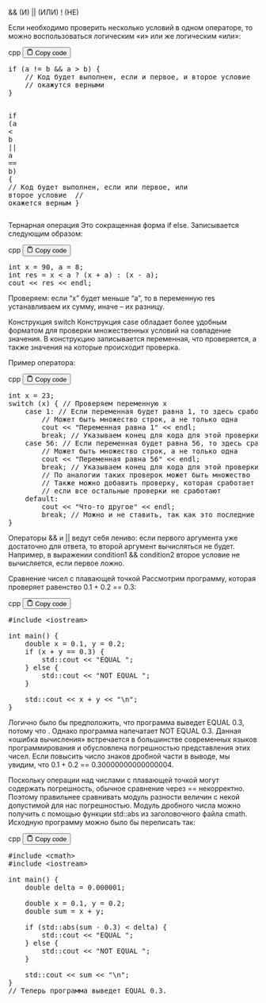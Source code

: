<p>&amp;&amp; (И)
|| (ИЛИ)
! (НЕ)</p>
<p>Если необходимо проверить несколько условий в одном операторе, 
то можно воспользоваться логическим «и» или же логическим «или»:</p>
<div class="code-element">
<div class="lang-line">
  <text>cpp</text>
  <button class="copy-button"
          id="code3f16e49c7f5330950a8aab547d15d0a0b"
          onclick="copyCode(code3f16e49c7f5330950a8aab547d15d0a0, code3f16e49c7f5330950a8aab547d15d0a0b)">
    <svg stroke="currentColor"
         fill="none"
         stroke-width="2"
         viewBox="0 0 24 24"
         stroke-linecap="round"
         stroke-linejoin="round"
         class="h-4 w-4"
         height="1em"
         width="1em"
         xmlns="http://www.w3.org/2000/svg">
      <path d="M16 4h2a2 2 0 0 1 2 2v14a2 2 0 0 1-2 2H6a2 2 0 0 1-2-2V6a2 2 0 0 1 2-2h2"></path>
      <rect x="8" y="2" width="8" height="4" rx="1" ry="1"></rect>
    </svg>
    <text>Copy code</text>
  </button>

</div>
<div class="code" id="code3f16e49c7f5330950a8aab547d15d0a0"><div class="highlight"><pre><span></span><span class="k">if</span><span class="w"> </span><span class="p">(</span><span class="n">a</span><span class="w"> </span><span class="o">!=</span><span class="w"> </span><span class="n">b</span><span class="w"> </span><span class="o">&amp;&amp;</span><span class="w"> </span><span class="n">a</span><span class="w"> </span><span class="o">&gt;</span><span class="w"> </span><span class="n">b</span><span class="p">)</span><span class="w"> </span><span class="p">{</span>
<span class="w">    </span><span class="c1">// Код будет выполнен, если и первое, и второе условие</span>
<span class="w">    </span><span class="c1">// окажутся верными</span>
<span class="p">}</span>

<span class="k">if</span><span class="w"> </span><span class="p">(</span><span class="n">a</span><span class="w"> </span><span class="o">&lt;</span><span class="w"> </span><span class="n">b</span><span class="w"> </span><span class="o">||</span><span class="w"> </span><span class="n">a</span><span class="w"> </span><span class="o">==</span><span class="w"> </span><span class="n">b</span><span class="p">)</span><span class="w"> </span><span class="p">{</span>
<span class="w">    </span><span class="c1">// Код будет выполнен, если или первое, или второе условие</span>
<span class="w">    </span><span class="c1">// окажется верным</span>
<span class="p">}</span>
</pre></div></div>
</div>

<p>Тернарная операция
Это сокращенная форма if else. Записывается следующим образом:</p>
<div class="code-element">
<div class="lang-line">
  <text>cpp</text>
  <button class="copy-button"
          id="code54368ad0d24f8fa32075a04c1bf601a4b"
          onclick="copyCode(code54368ad0d24f8fa32075a04c1bf601a4, code54368ad0d24f8fa32075a04c1bf601a4b)">
    <svg stroke="currentColor"
         fill="none"
         stroke-width="2"
         viewBox="0 0 24 24"
         stroke-linecap="round"
         stroke-linejoin="round"
         class="h-4 w-4"
         height="1em"
         width="1em"
         xmlns="http://www.w3.org/2000/svg">
      <path d="M16 4h2a2 2 0 0 1 2 2v14a2 2 0 0 1-2 2H6a2 2 0 0 1-2-2V6a2 2 0 0 1 2-2h2"></path>
      <rect x="8" y="2" width="8" height="4" rx="1" ry="1"></rect>
    </svg>
    <text>Copy code</text>
  </button>

</div>
<div class="code" id="code54368ad0d24f8fa32075a04c1bf601a4"><div class="highlight"><pre><span></span><span class="kt">int</span><span class="w"> </span><span class="n">x</span><span class="w"> </span><span class="o">=</span><span class="w"> </span><span class="mi">90</span><span class="p">,</span><span class="w"> </span><span class="n">a</span><span class="w"> </span><span class="o">=</span><span class="w"> </span><span class="mi">8</span><span class="p">;</span>
<span class="kt">int</span><span class="w"> </span><span class="n">res</span><span class="w"> </span><span class="o">=</span><span class="w"> </span><span class="n">x</span><span class="w"> </span><span class="o">&lt;</span><span class="w"> </span><span class="n">a</span><span class="w"> </span><span class="o">?</span><span class="w"> </span><span class="p">(</span><span class="n">x</span><span class="w"> </span><span class="o">+</span><span class="w"> </span><span class="n">a</span><span class="p">)</span><span class="w"> </span><span class="o">:</span><span class="w"> </span><span class="p">(</span><span class="n">x</span><span class="w"> </span><span class="o">-</span><span class="w"> </span><span class="n">a</span><span class="p">);</span>
<span class="n">cout</span><span class="w"> </span><span class="o">&lt;&lt;</span><span class="w"> </span><span class="n">res</span><span class="w"> </span><span class="o">&lt;&lt;</span><span class="w"> </span><span class="n">endl</span><span class="p">;</span>
</pre></div></div>
</div>

<p>Проверяем: если “x” будет меньше “а”, то в переменную res устанавливаем их сумму, иначе – их разницу. </p>
<p>Конструкция switch
Конструкция case обладает более удобным форматом для проверки множественных условий на совпадение значения. 
В конструкцию записывается переменная, что проверяется, а также значения на которые происходит проверка.</p>
<p>Пример оператора:</p>
<div class="code-element">
<div class="lang-line">
  <text>cpp</text>
  <button class="copy-button"
          id="codebb388c4e27ee251923ecf05b6bdab988b"
          onclick="copyCode(codebb388c4e27ee251923ecf05b6bdab988, codebb388c4e27ee251923ecf05b6bdab988b)">
    <svg stroke="currentColor"
         fill="none"
         stroke-width="2"
         viewBox="0 0 24 24"
         stroke-linecap="round"
         stroke-linejoin="round"
         class="h-4 w-4"
         height="1em"
         width="1em"
         xmlns="http://www.w3.org/2000/svg">
      <path d="M16 4h2a2 2 0 0 1 2 2v14a2 2 0 0 1-2 2H6a2 2 0 0 1-2-2V6a2 2 0 0 1 2-2h2"></path>
      <rect x="8" y="2" width="8" height="4" rx="1" ry="1"></rect>
    </svg>
    <text>Copy code</text>
  </button>

</div>
<div class="code" id="codebb388c4e27ee251923ecf05b6bdab988"><div class="highlight"><pre><span></span><span class="kt">int</span><span class="w"> </span><span class="n">x</span><span class="w"> </span><span class="o">=</span><span class="w"> </span><span class="mi">23</span><span class="p">;</span>
<span class="k">switch</span><span class="w"> </span><span class="p">(</span><span class="n">x</span><span class="p">)</span><span class="w"> </span><span class="p">{</span><span class="w"> </span><span class="c1">// Проверяем переменную x</span>
<span class="w">    </span><span class="k">case</span><span class="w"> </span><span class="mi">1</span><span class="p">:</span><span class="w"> </span><span class="c1">// Если переменная будет равна 1, то здесь сработает код</span>
<span class="w">        </span><span class="c1">// Может быть множество строк, а не только одна</span>
<span class="w">        </span><span class="n">cout</span><span class="w"> </span><span class="o">&lt;&lt;</span><span class="w"> </span><span class="s">&quot;Переменная равна 1&quot;</span><span class="w"> </span><span class="o">&lt;&lt;</span><span class="w"> </span><span class="n">endl</span><span class="p">;</span>
<span class="w">        </span><span class="k">break</span><span class="p">;</span><span class="w"> </span><span class="c1">// Указываем конец для кода для этой проверки</span>
<span class="w">    </span><span class="k">case</span><span class="w"> </span><span class="mi">56</span><span class="p">:</span><span class="w"> </span><span class="c1">// Если переменная будет равна 56, то здесь сработает код</span>
<span class="w">        </span><span class="c1">// Может быть множество строк, а не только одна</span>
<span class="w">        </span><span class="n">cout</span><span class="w"> </span><span class="o">&lt;&lt;</span><span class="w"> </span><span class="s">&quot;Переменная равна 56&quot;</span><span class="w"> </span><span class="o">&lt;&lt;</span><span class="w"> </span><span class="n">endl</span><span class="p">;</span>
<span class="w">        </span><span class="k">break</span><span class="p">;</span><span class="w"> </span><span class="c1">// Указываем конец для кода для этой проверки</span>
<span class="w">        </span><span class="c1">// По аналогии таких проверок может быть множество</span>
<span class="w">        </span><span class="c1">// Также можно добавить проверку, которая сработает в случае</span>
<span class="w">        </span><span class="c1">// если все остальные проверки не сработают</span>
<span class="w">    </span><span class="k">default</span><span class="o">:</span>
<span class="w">        </span><span class="n">cout</span><span class="w"> </span><span class="o">&lt;&lt;</span><span class="w"> </span><span class="s">&quot;Что-то другое&quot;</span><span class="w"> </span><span class="o">&lt;&lt;</span><span class="w"> </span><span class="n">endl</span><span class="p">;</span>
<span class="w">        </span><span class="k">break</span><span class="p">;</span><span class="w"> </span><span class="c1">// Можно и не ставить, так как это последние условие</span>
<span class="p">}</span>
</pre></div></div>
</div>

<p>Операторы &amp;&amp; и || ведут себя лениво: если первого аргумента уже достаточно для ответа, то второй аргумент вычисляться не будет. 
Например, в выражении condition1 &amp;&amp; condition2 второе условие не вычисляется, если первое ложно.</p>
<p>Сравнение чисел с плавающей точкой
Рассмотрим программу, которая проверяет равенство 0.1 + 0.2 == 0.3:</p>
<div class="code-element">
<div class="lang-line">
  <text>cpp</text>
  <button class="copy-button"
          id="codeba6d36a1075bce3df29c23a09e88813fb"
          onclick="copyCode(codeba6d36a1075bce3df29c23a09e88813f, codeba6d36a1075bce3df29c23a09e88813fb)">
    <svg stroke="currentColor"
         fill="none"
         stroke-width="2"
         viewBox="0 0 24 24"
         stroke-linecap="round"
         stroke-linejoin="round"
         class="h-4 w-4"
         height="1em"
         width="1em"
         xmlns="http://www.w3.org/2000/svg">
      <path d="M16 4h2a2 2 0 0 1 2 2v14a2 2 0 0 1-2 2H6a2 2 0 0 1-2-2V6a2 2 0 0 1 2-2h2"></path>
      <rect x="8" y="2" width="8" height="4" rx="1" ry="1"></rect>
    </svg>
    <text>Copy code</text>
  </button>

</div>
<div class="code" id="codeba6d36a1075bce3df29c23a09e88813f"><div class="highlight"><pre><span></span><span class="cp">#include</span><span class="w"> </span><span class="cpf">&lt;iostream&gt;</span>
<span class="w"> </span>
<span class="kt">int</span><span class="w"> </span><span class="nf">main</span><span class="p">()</span><span class="w"> </span><span class="p">{</span>
<span class="w">    </span><span class="kt">double</span><span class="w"> </span><span class="n">x</span><span class="w"> </span><span class="o">=</span><span class="w"> </span><span class="mf">0.1</span><span class="p">,</span><span class="w"> </span><span class="n">y</span><span class="w"> </span><span class="o">=</span><span class="w"> </span><span class="mf">0.2</span><span class="p">;</span>
<span class="w">    </span><span class="k">if</span><span class="w"> </span><span class="p">(</span><span class="n">x</span><span class="w"> </span><span class="o">+</span><span class="w"> </span><span class="n">y</span><span class="w"> </span><span class="o">==</span><span class="w"> </span><span class="mf">0.3</span><span class="p">)</span><span class="w"> </span><span class="p">{</span>
<span class="w">        </span><span class="n">std</span><span class="o">::</span><span class="n">cout</span><span class="w"> </span><span class="o">&lt;&lt;</span><span class="w"> </span><span class="s">&quot;EQUAL &quot;</span><span class="p">;</span>
<span class="w">    </span><span class="p">}</span><span class="w"> </span><span class="k">else</span><span class="w"> </span><span class="p">{</span>
<span class="w">        </span><span class="n">std</span><span class="o">::</span><span class="n">cout</span><span class="w"> </span><span class="o">&lt;&lt;</span><span class="w"> </span><span class="s">&quot;NOT EQUAL &quot;</span><span class="p">;</span>
<span class="w">    </span><span class="p">}</span>
<span class="w"> </span>
<span class="w">    </span><span class="n">std</span><span class="o">::</span><span class="n">cout</span><span class="w"> </span><span class="o">&lt;&lt;</span><span class="w"> </span><span class="n">x</span><span class="w"> </span><span class="o">+</span><span class="w"> </span><span class="n">y</span><span class="w"> </span><span class="o">&lt;&lt;</span><span class="w"> </span><span class="s">&quot;</span><span class="se">\n</span><span class="s">&quot;</span><span class="p">;</span>
<span class="p">}</span>
</pre></div></div>
</div>

<p>Логично было бы предположить, что программа выведет EQUAL 0.3, потому что . 
Однако программа напечатает NOT EQUAL 0.3. 
Данная «ошибка вычисления» встречается в большинстве современных языков программирования и обусловлена погрешностью представления этих чисел. 
Если повысить число знаков дробной части в выводе, мы увидим, что 0.1 + 0.2 == 0.30000000000000004.</p>
<p>Поскольку операции над числами с плавающей точкой могут содержать погрешность, обычное сравнение через == некорректно. 
Поэтому правильнее сравнивать модуль разности величин с некой допустимой для нас погрешностью. 
Модуль дробного числа можно получить с помощью функции std::abs из заголовочного файла cmath. 
Исходную программу можно было бы переписать так:</p>
<div class="code-element">
<div class="lang-line">
  <text>cpp</text>
  <button class="copy-button"
          id="codeed7eb22b66450125b1f466f065a1cb47b"
          onclick="copyCode(codeed7eb22b66450125b1f466f065a1cb47, codeed7eb22b66450125b1f466f065a1cb47b)">
    <svg stroke="currentColor"
         fill="none"
         stroke-width="2"
         viewBox="0 0 24 24"
         stroke-linecap="round"
         stroke-linejoin="round"
         class="h-4 w-4"
         height="1em"
         width="1em"
         xmlns="http://www.w3.org/2000/svg">
      <path d="M16 4h2a2 2 0 0 1 2 2v14a2 2 0 0 1-2 2H6a2 2 0 0 1-2-2V6a2 2 0 0 1 2-2h2"></path>
      <rect x="8" y="2" width="8" height="4" rx="1" ry="1"></rect>
    </svg>
    <text>Copy code</text>
  </button>

</div>
<div class="code" id="codeed7eb22b66450125b1f466f065a1cb47"><div class="highlight"><pre><span></span><span class="cp">#include</span><span class="w"> </span><span class="cpf">&lt;cmath&gt;</span>
<span class="cp">#include</span><span class="w"> </span><span class="cpf">&lt;iostream&gt;</span>
<span class="w"> </span>
<span class="kt">int</span><span class="w"> </span><span class="nf">main</span><span class="p">()</span><span class="w"> </span><span class="p">{</span>
<span class="w">    </span><span class="kt">double</span><span class="w"> </span><span class="n">delta</span><span class="w"> </span><span class="o">=</span><span class="w"> </span><span class="mf">0.000001</span><span class="p">;</span>
<span class="w"> </span>
<span class="w">    </span><span class="kt">double</span><span class="w"> </span><span class="n">x</span><span class="w"> </span><span class="o">=</span><span class="w"> </span><span class="mf">0.1</span><span class="p">,</span><span class="w"> </span><span class="n">y</span><span class="w"> </span><span class="o">=</span><span class="w"> </span><span class="mf">0.2</span><span class="p">;</span>
<span class="w">    </span><span class="kt">double</span><span class="w"> </span><span class="n">sum</span><span class="w"> </span><span class="o">=</span><span class="w"> </span><span class="n">x</span><span class="w"> </span><span class="o">+</span><span class="w"> </span><span class="n">y</span><span class="p">;</span>
<span class="w"> </span>
<span class="w">    </span><span class="k">if</span><span class="w"> </span><span class="p">(</span><span class="n">std</span><span class="o">::</span><span class="n">abs</span><span class="p">(</span><span class="n">sum</span><span class="w"> </span><span class="o">-</span><span class="w"> </span><span class="mf">0.3</span><span class="p">)</span><span class="w"> </span><span class="o">&lt;</span><span class="w"> </span><span class="n">delta</span><span class="p">)</span><span class="w"> </span><span class="p">{</span>
<span class="w">        </span><span class="n">std</span><span class="o">::</span><span class="n">cout</span><span class="w"> </span><span class="o">&lt;&lt;</span><span class="w"> </span><span class="s">&quot;EQUAL &quot;</span><span class="p">;</span>
<span class="w">    </span><span class="p">}</span><span class="w"> </span><span class="k">else</span><span class="w"> </span><span class="p">{</span>
<span class="w">        </span><span class="n">std</span><span class="o">::</span><span class="n">cout</span><span class="w"> </span><span class="o">&lt;&lt;</span><span class="w"> </span><span class="s">&quot;NOT EQUAL &quot;</span><span class="p">;</span>
<span class="w">    </span><span class="p">}</span>
<span class="w"> </span>
<span class="w">    </span><span class="n">std</span><span class="o">::</span><span class="n">cout</span><span class="w"> </span><span class="o">&lt;&lt;</span><span class="w"> </span><span class="n">sum</span><span class="w"> </span><span class="o">&lt;&lt;</span><span class="w"> </span><span class="s">&quot;</span><span class="se">\n</span><span class="s">&quot;</span><span class="p">;</span>
<span class="p">}</span>
<span class="c1">// Теперь программа выведет EQUAL 0.3.</span>
</pre></div></div>
</div>